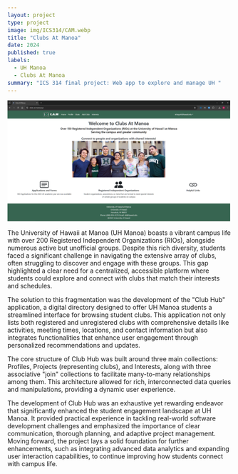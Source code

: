```yaml
---
layout: project
type: project
image: img/ICS314/CAM.webp
title: "Clubs At Manoa"
date: 2024
published: true
labels:
  - UH Manoa
  - Clubs At Manoa
summary: "ICS 314 final project: Web app to explore and manage UH "
---
```


<img width="500px" class="float-start pe-4" src="../img/ICS314/CAM landing page.png">

The University of Hawaii at Manoa (UH Manoa) boasts a vibrant campus life with over 200 Registered Independent Organizations (RIOs), alongside numerous active but unofficial groups. Despite this rich diversity, students faced a significant challenge in navigating the extensive array of clubs, often struggling to discover and engage with these groups. This gap highlighted a clear need for a centralized, accessible platform where students could explore and connect with clubs that match their interests and schedules.

The solution to this fragmentation was the development of the "Club Hub" application, a digital directory designed to offer UH Manoa students a streamlined interface for browsing student clubs. This application not only lists both registered and unregistered clubs with comprehensive details like activities, meeting times, locations, and contact information but also integrates functionalities that enhance user engagement through personalized recommendations and updates.

The core structure of Club Hub was built around three main collections: Profiles, Projects (representing clubs), and Interests, along with three associative "join" collections to facilitate many-to-many relationships among them. This architecture allowed for rich, interconnected data queries and manipulations, providing a dynamic user experience.

The development of Club Hub was an exhaustive yet rewarding endeavor that significantly enhanced the student engagement landscape at UH Manoa. It provided practical experience in tackling real-world software development challenges and emphasized the importance of clear communication, thorough planning, and adaptive project management. Moving forward, the project lays a solid foundation for further enhancements, such as integrating advanced data analytics and expanding user interaction capabilities, to continue improving how students connect with campus life.
